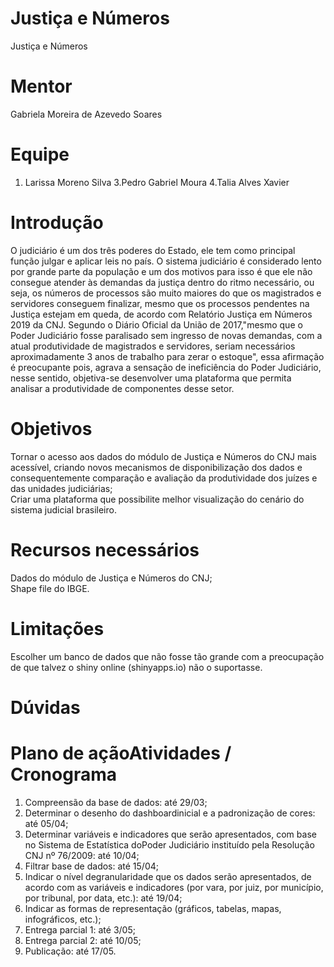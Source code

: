 # Justiça e Números
Justiça e Números

# Mentor
Gabriela Moreira de Azevedo Soares

# Equipe
1. Larissa Moreno Silva
3.Pedro Gabriel Moura
4.Talia Alves Xavier

# Introdução
O judiciário é um dos três poderes do Estado, ele tem como principal função julgar e aplicar leis no país. O sistema judiciário é considerado lento por grande parte da população e um dos motivos para isso é que ele  não  consegue  atender  às  demandas  da  justiça dentro  do  ritmo  necessário,  ou  seja,  os  números  de processos  são  muito  maiores  do  que  os  magistrados  e  servidores  conseguem  finalizar,  mesmo  que  os processos pendentes na Justiça estejam em queda, de acordo com Relatório Justiça em Números 2019 da CNJ.  Segundo  o  Diário  Oficial  da  União  de  2017,"mesmo  que  o  Poder  Judiciário  fosse  paralisado  sem ingresso de novas demandas, com a atual produtividade de magistrados e servidores, seriam necessários aproximadamente 3 anos de trabalho para zerar o estoque", essa afirmação é preocupante pois, agrava a sensação de ineficiência do Poder Judiciário, nesse sentido, objetiva-se desenvolver uma plataforma que permita analisar a produtividade de componentes desse setor. 

# Objetivos
Tornar o acesso aos dados do módulo de Justiça e Números do CNJ mais acessível, criando novos mecanismos de disponibilização dos dados e consequentemente comparação e avaliação da produtividade dos juízes e das unidades judiciárias;\
Criar uma plataforma que possibilite melhor visualização do cenário do sistema judicial brasileiro.

# Recursos necessários
Dados do módulo de Justiça e Números do CNJ;\
Shape file do IBGE.

# Limitações
Escolher um banco de dados que não fosse tão grande com a preocupação de que talvez o shiny online (shinyapps.io) não o suportasse.

# Dúvidas

# Plano de açãoAtividades / Cronograma

1. Compreensão da base de dados: até 29/03;
2.  Determinar o desenho do dashboardinicial e a padronização de cores: até 05/04;
3. Determinar variáveis e indicadores que serão apresentados, com base no Sistema de Estatística doPoder Judiciário instituído pela Resolução CNJ nº 76/2009: até 10/04;
4. Filtrar base de dados: até 15/04;
5. Indicar o nível degranularidade que os dados serão apresentados, de acordo com as variáveis e indicadores (por vara, por juiz, por município, por tribunal, por data, etc.): até 19/04;
6. Indicar as formas de representação (gráficos, tabelas, mapas, infográficos, etc.);
7. Entrega parcial 1: até 3/05;
8. Entrega parcial 2: até 10/05;
9. Publicação: até 17/05.
